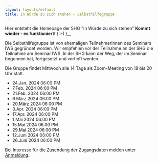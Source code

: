 ```yaml
---
layout: layouts/default
title: In Würde zu sich stehen - Selbsthilfegruppe
---
```


Hier entsteht die Homepage der SHG "In Würde zu sich stehen"
__Kommt wieder - es funktioniert!__ ( :-) )__

Die Selbsthilfegruppe ist von ehemaligen TeilnehmerInnen des Seminars IWS gegründet worden. Wir empfehlen vor der Teilnahme an der SHG die Teilnahme am Seminar IWS. In der SHG kann der Weg, der im Seminar begonnen hat, fortgesetzt und vertieft werden.

Die Gruppe findet Mittwoch alle 14 Tage als Zoom-Meeting von 18 bis 20 Uhr statt. 
- 24.Jan. 2024 06:00 PM
- 7.Feb. 2024 06:00 PM
- 21.Feb. 2024 06:00 PM
- 6.März 2024 06:00 PM
- 20.März 2024 06:00 PM
- 3.Apr. 2024 06:00 PM
- 17.Apr. 2024 06:00 PM
- 1.Mai 2024 06:00 PM
- 15.Mai 2024 06:00 PM
- 29.Mai 2024 06:00 PM
- 12.Juni 2024 06:00 PM
- 26.Juni 2024 06:00 PM

Bei Interesse für die Zusendung der Zugangsdaten melden unter [Anmeldung](mailto:shg.mittwoch@inwuerde.de?subject=IWS_SHG).
